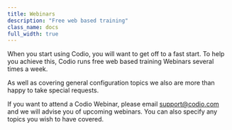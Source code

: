 ```yaml
---
title: Webinars
description: "Free web based training"
class_name: docs
full_width: true
---
```


When you start using Codio, you will want to get off to a fast start. To help you achieve this, Codio runs free web based training Webinars several times a week. 

As well as covering general configuration topics we also are more than happy to take special requests.

If you want to attend a Codio Webinar, please email support@codio.com and we will advise you of upcoming webinars. You can also specify any topics you wish to have covered.
